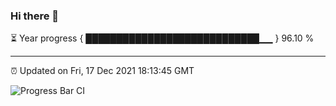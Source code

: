 ### Hi there 👋

⏳ Year progress { ████████████████████████████▁▁ } 96.10 %

---

⏰ Updated on Fri, 17 Dec 2021 18:13:45 GMT

![Progress Bar CI](https://github.com/liununu/liununu/workflows/Progress%20Bar%20CI/badge.svg)
